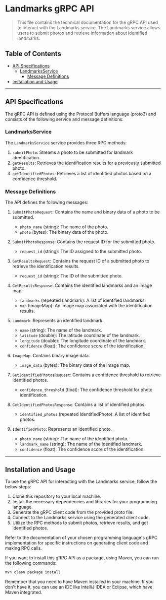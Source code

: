 # Landmarks gRPC API

> This file contains the technical documentation for the gRPC API used to interact with the Landmarks service. The
> Landmarks service allows users to submit photos and retrieve information about identified landmarks.

## Table of Contents

- [API Specifications](#api-specifications)
    - [LandmarksService](#landmarksservice)
        - [Message Definitions](#message-definitions)
- [Installation and Usage](#installation-and-usage)

---

## API Specifications

The gRPC API is defined using the Protocol Buffers language (proto3) and consists of the following service and message
definitions:

### LandmarksService

The `LandmarksService` service provides three RPC methods:

1. `submitPhoto`: Streams a photo to be submitted for landmark identification.
2. `getResults`: Retrieves the identification results for a previously submitted photo.
3. `getIdentifiedPhotos`: Retrieves a list of identified photos based on a confidence threshold.

### Message Definitions

The API defines the following messages:

1. `SubmitPhotoRequest`: Contains the name and binary data of a photo to be submitted.

    - `photo_name` (string): The name of the photo.
    - `photo` (bytes): The binary data of the photo.

2. `SubmitPhotoResponse`: Contains the request ID for the submitted photo.

    - `request_id` (string): The ID assigned to the submitted photo.

3. `GetResultsRequest`: Contains the request ID of a submitted photo to retrieve the identification results.

    - `request_id` (string): The ID of the submitted photo.

4. `GetResultsResponse`: Contains the identified landmarks and an image map.

    - `landmarks` (repeated Landmark): A list of identified landmarks.
    - `map` (ImageMap): An image map associated with the identification results.

5. `Landmark`: Represents an identified landmark.

    - `name` (string): The name of the landmark.
    - `latitude` (double): The latitude coordinate of the landmark.
    - `longitude` (double): The longitude coordinate of the landmark.
    - `confidence` (float): The confidence score of the identification.

6. `ImageMap`: Contains binary image data.

    - `image_data` (bytes): The binary data of the image map.

7. `GetIdentifiedPhotosRequest`: Contains a confidence threshold to retrieve identified photos.

    - `confidence_threshold` (float): The confidence threshold for photo identification.

8. `GetIdentifiedPhotosResponse`: Contains a list of identified photos.

    - `identified_photos` (repeated IdentifiedPhoto): A list of identified photos.

9. `IdentifiedPhoto`: Represents an identified photo.

    - `photo_name` (string): The name of the identified photo.
    - `landmark_name` (string): The name of the identified landmark.
    - `confidence` (float): The confidence score of the identification.

---

## Installation and Usage

To use the gRPC API for interacting with the Landmarks service, follow the below steps:

1. Clone this repository to your local machine.
2. Install the necessary dependencies and libraries for your programming language.
3. Generate the gRPC client code from the provided proto file.
4. Connect to the Landmarks service using the generated client code.
5. Utilize the RPC methods to submit photos, retrieve results, and get identified photos.

Refer to the documentation of your chosen programming language's gRPC implementation for specific instructions on
generating client code and making RPC calls.

If you want to install this gRPC API as a package, using Maven, you can run the following commands:

 ```bash
 mvn clean package install
 ```

Remember that you need to have Maven installed in your machine. If you don't have it, you can use an IDE like IntelliJ
IDEA or Eclipse, which have Maven integrated.